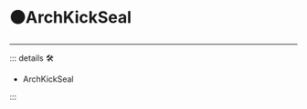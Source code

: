 # 🟠<motor>ArchKickSeal</motor>

---

<!-- =================================================== -->
<!-- =================================================== -->
<!-- =================================================== -->
<!-- =================================================== -->
<!-- =================================================== -->
::: details 🛠

- ArchKickSeal

:::
